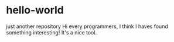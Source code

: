 # hello-world
just another repository
Hi every programmers, I think I haves found something interesting!
It's a nice tool.
